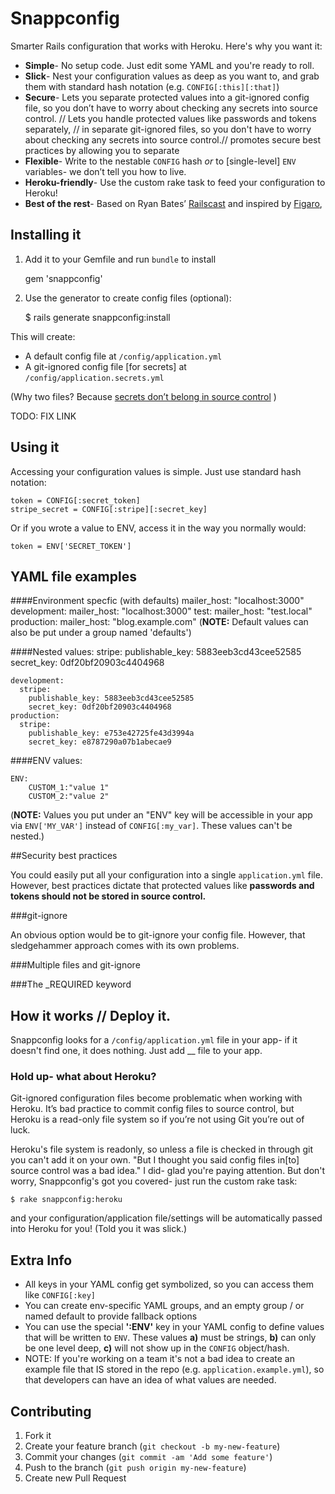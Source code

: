 # Snappconfig

Smarter Rails configuration that works with Heroku. Here's why you want it:

- **Simple**- No setup code. Just edit some YAML and you're ready to roll.
- **Slick**- Nest your configuration values as deep as you want to, and grab them with standard hash notation (e.g. `CONFIG[:this][:that]`)
- **Secure**- Lets you separate protected values into a git-ignored config file, so you don’t have to worry about checking any secrets into source control. // Lets you handle protected values like passwords and tokens separately, // in separate git-ignored files, so you don't have to worry about checking any secrets into source control.// promotes secure best practices by allowing you to separate
- **Flexible**- Write to the nestable `CONFIG` hash *or* to [single-level] `ENV` variables- we don’t tell you how to live.
- **Heroku-friendly**- Use the custom rake task to feed your configuration to Heroku!
- **Best of the rest**- Based on Ryan Bates’ [Railscast](something) and inspired by [Figaro](something),

## Installing it 
  
  
  
1) Add it to your Gemfile and run `bundle` to install

    gem 'snappconfig'

2) Use the generator to create config files (optional):

    $ rails generate snappconfig:install

This will create:  

- A default config file at `/config/application.yml`
- A git-ignored config file [for secrets] at `/config/application.secrets.yml`

(Why two files? Because [secrets don’t belong in source control]() )

TODO: FIX LINK

## Using it

Accessing your configuration values is simple. Just use standard hash notation:

    token = CONFIG[:secret_token]
    stripe_secret = CONFIG[:stripe][:secret_key]
    
Or if you wrote a value to ENV, access it in the way you normally would:

    token = ENV['SECRET_TOKEN']


## YAML file examples



####Environment specfic (with defaults)
    mailer_host: "localhost:3000"
    development:
      mailer_host: "localhost:3000"
    test:
      mailer_host: "test.local"
    production:
      mailer_host: "blog.example.com"
(**NOTE:** Default values can also be put under a group named 'defaults')

####Nested values:
    stripe: 
      publishable_key: 5883eeb3cd43cee52585
      secret_key: 0df20bf20903c4404968 
      
    development:
      stripe: 
        publishable_key: 5883eeb3cd43cee52585
        secret_key: 0df20bf20903c4404968      
    production:
      stripe: 
        publishable_key: e753e42725fe43d3994a
        secret_key: e8787290a07b1abecae9

####ENV values:

    ENV: 
        CUSTOM_1:"value 1"
        CUSTOM_2:"value 2"

(**NOTE:** Values you put under an "ENV" key will be accessible in your app via `ENV['MY_VAR']` instead of `CONFIG[:my_var]`. These values can't be nested.)  

##Security best practices

You could easily put all your configuration into a single `application.yml` file. However, best practices dictate that protected values like **passwords and tokens should not be stored in source control.** 

###git-ignore

An obvious option would be to git-ignore your config file. However, that sledgehammer approach comes with its own problems.



###Multiple files and git-ignore


###The _REQUIRED keyword




## How it works // Deploy it.

Snappconfig looks for a `/config/application.yml` file in your app- if it doesn't find one, it does nothing. 
Just add __ file to your app.

### Hold up- what about Heroku? 

Git-ignored configuration files become problematic when working with Heroku. It’s bad practice to commit config files to source control, but Heroku is a read-only file system so if you’re not using Git you’re out of luck.


Heroku's file system is readonly, so unless a file is checked in through git you can't add it on your own. "But I thought you said config files in[to] source control was a bad idea." I did- glad you're paying attention. But don't worry, Snappconfig's got you covered- just run the custom rake task:

    $ rake snappconfig:heroku

and your configuration/application file/settings will be automatically passed into Heroku for you! (Told you it was slick.) 


## Extra Info

- All keys in your YAML config get symbolized, so you can access them like `CONFIG[:key]`
- You can create env-specific YAML groups, and an empty group / or named default to provide fallback options
- You can use the special **':ENV'** key in your YAML config to define values that will be written to `ENV`. These values **a)** must be strings, **b)** can only be one level deep, **c)** will not show up in the `CONFIG` object/hash.
- NOTE: If you're working on a team it's not a bad idea to create an example file that IS stored in the repo (e.g. `application.example.yml`), so that developers can have an idea of what values are needed.


## Contributing

1. Fork it
2. Create your feature branch (`git checkout -b my-new-feature`)
3. Commit your changes (`git commit -am 'Add some feature'`)
4. Push to the branch (`git push origin my-new-feature`)
5. Create new Pull Request
